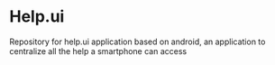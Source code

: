 # Help.ui
Repository for help.ui application based on android, an application to centralize all the help a smartphone can access
